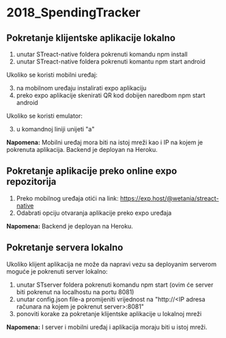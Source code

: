 # 2018_SpendingTracker

## Pokretanje klijentske aplikacije lokalno

1. unutar STreact-native foldera pokrenuti komandu npm install
2. unutar STreact-native foldera pokrenuti komantu npm start android

Ukoliko se koristi mobilni uređaj:

3. na mobilnom uređaju instalirati expo aplikaciju
4. preko expo aplikacije skenirati QR kod dobijen naredbom npm start android

Ukoliko se koristi emulator:

3. u komandnoj liniji unijeti "a"

 **Napomena:**
 Mobilni uređaj mora biti na istoj mreži kao i IP na kojem je pokrenuta aplikacija.
 Backend je deployan na Heroku.

## Pokretanje aplikacije preko online expo repozitorija

1. Preko mobilnog uređaja otići na link: https://exp.host/@wetania/streact-native
2. Odabrati opciju otvaranja aplikacije preko expo uređaja

 **Napomena:**
 Backend je deployan na Heroku.

## Pokretanje servera lokalno

Ukoliko klijent aplikacija ne može da napravi vezu sa deployanim serverom moguće je pokrenuti server lokalno:
1. unutar STserver foldera pokrenuti komandu npm start (ovim će server biti pokrenut na localhostu na portu 8081)
2. unutar config.json file-a promijeniti vrijednost na "http://<IP adresa računara na kojem je pokrenut server>:8081"
3. ponoviti korake za pokretanje klijentske aplikacije u lokalnoj mreži

 **Napomena:**
 I server i mobilni uređaj i aplikacija moraju biti u istoj mreži.

